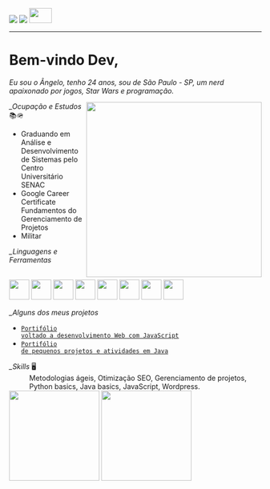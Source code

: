 <a target="_blank" href="https://www.linkedin.com/in/angelo-baracho-abf/" alt="Perfil do LinkedIn"><img src="https://img.shields.io/badge/LinkedIn-0077B5?style=for-the-badge&logo=linkedin&logoColor=white" /></a>  <a target="_blank" href="https://codepen.io/angelo-ferreira"><img src="https://img.shields.io/badge/Codepen-000000?style=for-the-badge&logo=codepen&logoColor=white"/></a>
<a target="_blank" href="https://cursos.alura.com.br/user/ferreira-angelo98" alt="Perfil da Alura"><img src="https://cuponomia-a.akamaihd.net/img/stores/original/alura-637582521816079946.png" width="45" height="30"/></a>

-------------------------------------------------------------------------------------------------
# Bem-vindo Dev,
 _*Eu sou o Ângelo, tenho 24 anos, sou de São Paulo - SP, um nerd apaixonado por jogos, Star Wars e programação.*_
 
<img align="right" width="350" src="https://docpop.org/wp-content/uploads/2019/09/at-at-walker-green-screen-small.gif"/>
<span> 
<dl>
 <dt><em>_Ocupação e Estudos</em> 📚🪖</dt>
    
 - Graduando em Análise e Desenvolvimento de Sistemas pelo Centro Universitário SENAC
 - Google Career Certificate Fundamentos do Gerenciamento de Projetos 
 - Militar 
 
<dt><em>_Linguagens e Ferramentas</em></dt></br>

<code><img src="https://cdn.jsdelivr.net/gh/devicons/devicon/icons/python/python-plain.svg" height="40"/></code>
<code><img src="https://cdn.jsdelivr.net/gh/devicons/devicon/icons/java/java-original.svg" height="40"/></code>
<code><img src="https://cdn.jsdelivr.net/gh/devicons/devicon/icons/javascript/javascript-plain.svg" height="40"/></code>
<code><img src="https://cdn.jsdelivr.net/gh/devicons/devicon/icons/git/git-plain.svg" height="40"/></code>
<code><img src="https://cdn.jsdelivr.net/gh/devicons/devicon/icons/vscode/vscode-original.svg" height="40"/></code>
<code><img src="https://cdn.jsdelivr.net/gh/devicons/devicon/icons/html5/html5-plain-wordmark.svg" height="40"/></code>
<code><img src="https://cdn.jsdelivr.net/gh/devicons/devicon/icons/css3/css3-original.svg"  height="40"/></code>
<code><img src="https://cdn.jsdelivr.net/gh/devicons/devicon/icons/wordpress/wordpress-plain.svg" height="40"/></code>
 
<dt><em>_Alguns dos meus projetos</em></dt>
 
 - <code><a target="_blank" href="https://github.com/Anbfer/Portifolio_web_js">Portifólio voltado a desenvolvimento Web com JavaScript</a></code>
 - <code><a target="_blank" href="https://github.com/Anbfer/Projetos_Senac_ADO">Portifólio de pequenos projetos e atividades em Java</a></code>
 
 <dt><em>_Skills</em> 🖥️</dt>
<dd> Metodologias ágeis, Otimização SEO, Gerenciamento de projetos, Python basics, Java basics, JavaScript, Wordpress.</dd>
 
<div>
<a target="_blank" href="https://github.com/anbfer"></a>
<img height="180em" src="https://github-readme-stats.vercel.app/api/top-langs/?username=anbfer&&layout=compact&theme=dark"/>
<img height="180em" src="https://github-readme-stats.vercel.app/api?username=anbfer&show_icons=true&theme=dark&include_all_commits=true&count_private=true"/>
</div>

</span>

<!---
Anbfer/Anbfer is a ✨ special ✨ repository because its `README.md` (this file) appears on your GitHub profile.
You can click the Preview link to take a look at your changes.
https://github.com/adam-p/markdown-here/wiki/Markdown-Cheatsheet#blockquotes
https://github.com/anuraghazra/github-readme-stats
--->
